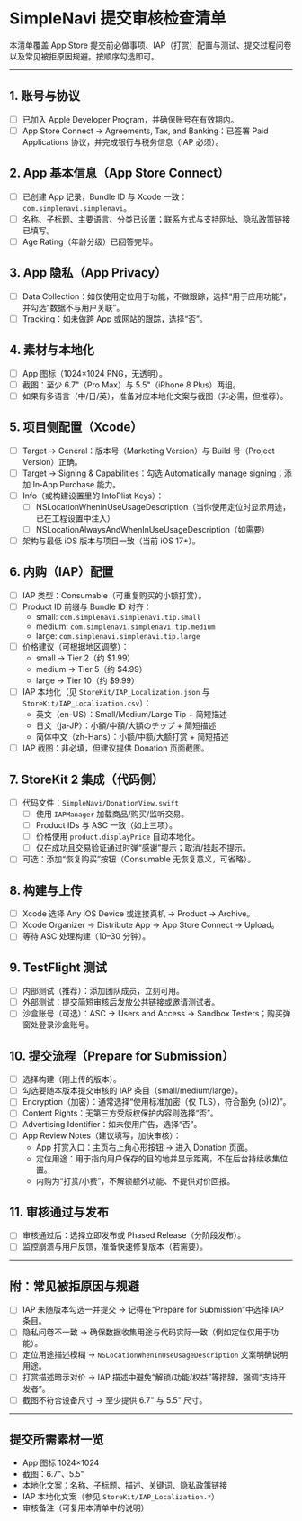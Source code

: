# SimpleNavi 提交审核检查清单

本清单覆盖 App Store 提交前必做事项、IAP（打赏）配置与测试、提交过程问卷以及常见被拒原因规避。按顺序勾选即可。

---

## 1. 账号与协议
- [ ] 已加入 Apple Developer Program，并确保账号在有效期内。
- [ ] App Store Connect → Agreements, Tax, and Banking：已签署 Paid Applications 协议，并完成银行与税务信息（IAP 必须）。

## 2. App 基本信息（App Store Connect）
- [ ] 已创建 App 记录，Bundle ID 与 Xcode 一致：`com.simplenavi.simplenavi`。
- [ ] 名称、子标题、主要语言、分类已设置；联系方式与支持网址、隐私政策链接已填写。
- [ ] Age Rating（年龄分级）已回答完毕。

## 3. App 隐私（App Privacy）
- [ ] Data Collection：如仅使用定位用于功能，不做跟踪，选择“用于应用功能”，并勾选“数据不与用户关联”。
- [ ] Tracking：如未做跨 App 或网站的跟踪，选择“否”。

## 4. 素材与本地化
- [ ] App 图标（1024×1024 PNG，无透明）。
- [ ] 截图：至少 6.7"（Pro Max）与 5.5"（iPhone 8 Plus）两组。
- [ ] 如果有多语言（中/日/英），准备对应本地化文案与截图（非必需，但推荐）。

## 5. 项目侧配置（Xcode）
- [ ] Target → General：版本号（Marketing Version）与 Build 号（Project Version）正确。
- [ ] Target → Signing & Capabilities：勾选 Automatically manage signing；添加 In‑App Purchase 能力。
- [ ] Info（或构建设置里的 InfoPlist Keys）：
  - [ ] NSLocationWhenInUseUsageDescription（当你使用定位时显示用途，已在工程设置中注入）
  - [ ] NSLocationAlwaysAndWhenInUseUsageDescription（如需要）
- [ ] 架构与最低 iOS 版本与项目一致（当前 iOS 17+）。

## 6. 内购（IAP）配置
- [ ] IAP 类型：Consumable（可重复购买的小额打赏）。
- [ ] Product ID 前缀与 Bundle ID 对齐：
  - small: `com.simplenavi.simplenavi.tip.small`
  - medium: `com.simplenavi.simplenavi.tip.medium`
  - large: `com.simplenavi.simplenavi.tip.large`
- [ ] 价格建议（可根据地区调整）：
  - small → Tier 2（约 $1.99）
  - medium → Tier 5（约 $4.99）
  - large → Tier 10（约 $9.99）
- [ ] IAP 本地化（见 `StoreKit/IAP_Localization.json` 与 `StoreKit/IAP_Localization.csv`）：
  - 英文（en-US）：Small/Medium/Large Tip + 简短描述
  - 日文（ja-JP）：小額/中額/大額のチップ + 简短描述
  - 简体中文（zh-Hans）：小额/中额/大额打赏 + 简短描述
- [ ] IAP 截图：非必填，但建议提供 Donation 页面截图。

## 7. StoreKit 2 集成（代码侧）
- [ ] 代码文件：`SimpleNavi/DonationView.swift`
  - [ ] 使用 `IAPManager` 加载商品/购买/监听交易。
  - [ ] Product IDs 与 ASC 一致（如上三项）。
  - [ ] 价格使用 `product.displayPrice` 自动本地化。
  - [ ] 仅在成功且交易验证通过时弹“感谢”提示；取消/挂起不提示。
- [ ] 可选：添加“恢复购买”按钮（Consumable 无恢复意义，可省略）。

## 8. 构建与上传
- [ ] Xcode 选择 Any iOS Device 或连接真机 → Product → Archive。
- [ ] Xcode Organizer → Distribute App → App Store Connect → Upload。
- [ ] 等待 ASC 处理构建（10–30 分钟）。

## 9. TestFlight 测试
- [ ] 内部测试（推荐）：添加团队成员，立刻可用。
- [ ] 外部测试：提交简短审核后发放公共链接或邀请测试者。
- [ ] 沙盒账号（可选）：ASC → Users and Access → Sandbox Testers；购买弹窗处登录沙盒账号。

## 10. 提交流程（Prepare for Submission）
- [ ] 选择构建（刚上传的版本）。
- [ ] 勾选要随本版本提交审核的 IAP 条目（small/medium/large）。
- [ ] Encryption（加密）：通常选择“使用标准加密（仅 TLS），符合豁免 (b)(2)”。
- [ ] Content Rights：无第三方受版权保护内容则选择“否”。
- [ ] Advertising Identifier：如未使用广告，选择“否”。
- [ ] App Review Notes（建议填写，加快审核）：
  - App 打赏入口：主页右上角心形按钮 → 进入 Donation 页面。
  - 定位用途：用于指向用户保存的目的地并显示距离，不在后台持续收集位置。
  - 内购为“打赏/小费”，不解锁额外功能、不提供对价回报。

## 11. 审核通过与发布
- [ ] 审核通过后：选择立即发布或 Phased Release（分阶段发布）。
- [ ] 监控崩溃与用户反馈，准备快速修复版本（若需要）。

---

## 附：常见被拒原因与规避
- [ ] IAP 未随版本勾选一并提交 → 记得在“Prepare for Submission”中选择 IAP 条目。
- [ ] 隐私问卷不一致 → 确保数据收集用途与代码实际一致（例如定位仅用于功能）。
- [ ] 定位用途描述模糊 → `NSLocationWhenInUseUsageDescription` 文案明确说明用途。
- [ ] 打赏描述暗示对价 → IAP 描述中避免“解锁/功能/权益”等措辞，强调“支持开发者”。
- [ ] 截图不符合设备尺寸 → 至少提供 6.7" 与 5.5" 尺寸。

---

## 提交所需素材一览
- App 图标 1024×1024
- 截图：6.7"、5.5"
- 本地化文案：名称、子标题、描述、关键词、隐私政策链接
- IAP 本地化文案（参见 `StoreKit/IAP_Localization.*`）
- 审核备注（可复用本清单中的说明）
